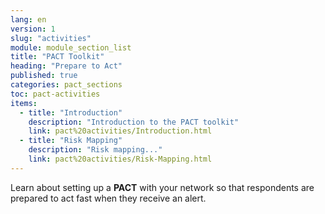 ```yaml
---
lang: en
version: 1
slug: "activities"
module: module_section_list
title: "PACT Toolkit"
heading: "Prepare to Act"
published: true
categories: pact_sections
toc: pact-activities
items:
  - title: "Introduction"
    description: "Introduction to the PACT toolkit"
    link: pact%20activities/Introduction.html
  - title: "Risk Mapping"
    description: "Risk mapping..."
    link: pact%20activities/Risk-Mapping.html
---
```



Learn about setting up a **PACT** with your network so that respondents are  prepared to act fast when they receive an alert.